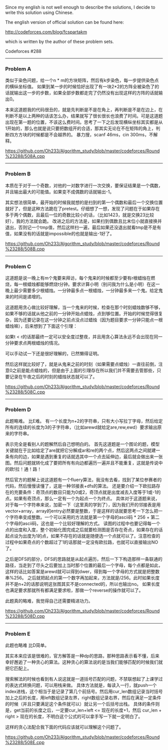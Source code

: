 
Since my english is not well enough to describe the solutions, I decide to write this solution using Chinese.

The english version of official solution can be found here:

http://codeforces.com/blog/fcspartakm

which is written by the author of these problem sets.

Codeforces #288

<hr>
<h3>Problem A</h3>

类似于染色问题，给一个n * m的方块矩阵，然后有k步染色，每一步提供染色点的横纵坐标值。
如果到某一步的时候恰好出现了有一块2*2的方阵全被染色了的话就输出这一步的步数，如果全部步数都走完了仍然没有出现这样的方阵的话就输出0。

本来这道题我的代码很丑的，就是先判断是不是在角上，再判断是不是在边上，在判断不是以上两种的话该怎么办，结果就写了很长很长也浪费了时间。可是这道题出现在第一题的位置，不该这么费时间。思考了一下之后发现横纵坐标其实都是从1开始的，那么也就是说只要把数组开的合适，那其实无论在不在矩阵的角上，判断四方方块的时候都是不会越界的。
暴力搜，scanf 46ms，cin 300ms，不解释。

https://github.com/Oh233/Algorithm_study/blob/master/codeforces/Round%23288/508A.cpp

<hr>
<h3>Problem B</h3>

本质在于对于一个奇数，对他的一对数字进行一次交换，要保证结果是一个偶数，并且输出最大的可能值。如果变不成偶数的话就输出-1。

其实想法很简单，最开始的时候我就想的是扫到的第一个偶数和最后一个交换位置就好了，但是这种方法跪在了pretest。仔细想了一想，发现了问题在于如果存在多于两个偶数，且最后一位的奇数比较小的话，（比如1423，就是交换23比较好），我的方法就会跪。
改进之后的方法是，如果扫到偶数且比末位小就直接换并退出，否则记一个tmp值，然后这样扫一遍，最后如果还没退出就看tmp是不是有值，如果没有的话就是impossible的也就是输出-1好了。

https://github.com/Oh233/Algorithm_study/blob/master/codeforces/Round%23288/508B.cpp

<hr>
<h3>Problem C</h3>

这道题是说一晚上有m个鬼要来拜访，每个鬼来的时候都至少要有r根蜡烛在燃烧，每一根蜡烛都能够燃烧t分钟。要求计算小明（别问我为什么是小明）在这一晚上最少需要多少根蜡烛。一分钟最多点一根蜡烛，一分钟最多来一个鬼。给定鬼来的时间是递增的。

这道题用贪心做比较好理解，当一个鬼来的时候，检查在那个时刻蜡烛数够不够，如果不够的话就从他之前的一分钟开始点蜡烛，点到够位置。开始的时候觉得很复杂，因为还要记录在这一分钟之前点没点过蜡烛（因为题目要求一分钟只能点一根蜡烛嘛），后来想到了下面这个引理：

如果t < r的话那最终一定可以安全度过整夜，并且用贪心算法永远不会出现在同一分钟要求点两根蜡烛的情况。

可以手动试一下还是很好理解的，已然懒得证明。

然后这样就比较好了，就是从鬼来之前的时刻（如果需要点蜡烛）一直往前倒，注意0之前是能点蜡烛的，但是由于上面的引理存在所以我们并不需要去管那些，只要记录在午夜之后的时刻的蜡烛状态就可以了。

https://github.com/Oh233/Algorithm_study/blob/master/codeforces/Round%23288/508C.cpp

<hr>
<h3>Problem D</h3>

此题略难。
比E难。
有一个长度为n+2的字符串，只有大小写拉丁字母，然后给定所有的连续的长度为3的子字符串，（比如arewd就给定are,rew,ewd）要求输出原来的字符串。

表示完全是看别人的题解然后自己想明白的。
首先这道题是一个图论的题，模型关键就在于比如给定了are就把它分解成ar和re的两个点，然后这两点之间就建一条有向的边，如果是遇到重复的话就选其中一个点去延伸边，最后就会做出来一张图。然后问题就转化成了要把所有有向边都遍历一遍并且不能重复，这就是传说中的欧!拉！通！路！

然后官方的题解上说这道题有一个fluery算法，我没有去看，找到了某位参赛者的代码，然后慢慢读懂了，这是一种邻接表+dfs的算法。
还是要介绍一下欧拉路存在的充要条件：奇顶点的数目只能为0或2，奇顶点就是出度减去入度等于1或-1的点。如果有奇顶点，那么一定有一个为起点一个为终点。
具体对于这道题来说，对于每一个字符串来说，加密一下（这里真的学到了），因为我们开的邻接表是用vector+array，array的entry必然要是整数，于是这样的话就要思考一下怎么把一个字符串变成整数。一个可以采用的方法就是第一个字母的ascii码 * 256 + 第二个字母的ascii码，这也是一个比较好理解的方式。
读图的过程中也要记得每一个点的出度和入度，整个初始化图完成之后就要检测图是否存在奇点，如果存在的话起点设为出度为1的点，如果不存在的话就是随便选一个点就可以了。注意检查的过程中如果奇点的个数超过了1的话那就一定没有欧拉路，也就可以直接输出NO了。

之后是DFS的部分，DFS的思路就是从起点遍历，然后一下下构造那样一条联通的路径，当走到了尽头之后要加上当时那个位置的最后一个字母，每个点都是如此，这样的话比如答案是arewd就可以得到dwer，得到每一个字母的方式就是把整数串%256。
之后就把起点的第一个数字再加起来，方法就是/256。此时如果长度并不是n+2的话那说明这张图其实不是connected的，所以也输出no。
如果长度也满足要求那就所有都满足要求啦，那做一个reverse的操作就可以了。

此题真的略难，我觉得自己还需要精进功力。

https://github.com/Oh233/Algorithm_study/blob/master/codeforces/Round%23288/508D.cpp

<hr>
<h3>Problem E</h3>

此题也略难
比D简单。

其实本来应该是很难的，官方解答是一种dp的思路，那种思路表示看不懂，后来幸好邂逅了一种贪心的算法。这种贪心的算法说的是当我们能够匹配的时候我们就把它匹配上。

搜索解法的时候也看到有人说这就是一道括号匹配的问题，不禁联想起了上课学过的表达式转换问题，可以用栈来做。
具体方法就是，每读入一行，就push一个index进栈，这个相当于是记录了第几个前括号。然后用cur_len数组记录当时括号加上之后的长度，用left数组记录左界，right数组记录右界，然后在满足一定条件的时候（并且只要满足这个条件就可以）就让另一个后括号出栈。
具体的条件则是，get当前的长度之后，一定要cur_len+left <= 现在的长度+1，然后 cur_len + right > 现在的长度，不明白这个公式的可以拿手写一下就一定明白了。

这样的贪心法配合我下面的代码应该就可以理解这个问题了。

https://github.com/Oh233/Algorithm_study/blob/master/codeforces/Round%23288/508E.cpp
